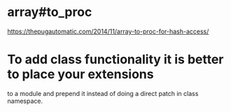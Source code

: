 # array#to_proc
<https://thepugautomatic.com/2014/11/array-to-proc-for-hash-access/>


# To add class functionality it is better to place your extensions
to a module and prepend it instead of doing a direct patch in class namespace.
 
